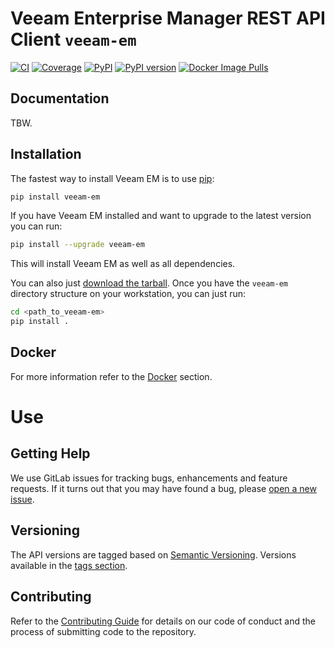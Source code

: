 # Veeam Enterprise Manager REST API Client ``veeam-em``

[![CI][build-img]](https://gitlab-ee.eis.utoronto.ca/eis/veeam/veeam-em/commits/master)
[![Coverage][coverage-img]](https://gitlab-ee.eis.utoronto.ca/eis/veeam/veeam-em/commits/master)
[![PyPI][pypi-img]](https://pypi.python.org/pypi/veeam-em)
[![PyPI version][pyver-img]](https://pypi.python.org/pypi/veeam-em)
[![Docker Image Pulls][docker-pulls-img]][docker-image]

   
## Documentation

TBW.

## Installation

The fastest way to install Veeam EM is to use [pip][pip]:

```bash
pip install veeam-em
```

If you have Veeam EM installed and want to upgrade to the latest version you can run:

```bash
pip install --upgrade veeam-em
```

This will install Veeam EM as well as all dependencies. 

You can also just [download the tarball][download the tarball]. Once you have the `veeam-em` directory structure on your workstation, you can just run:

```bash
cd <path_to_veeam-em>
pip install .
```


## Docker

For more information refer to the [Docker](docker/README.md) section.

Use
===

## Getting Help

We use GitLab issues for tracking bugs, enhancements and feature requests.
If it turns out that you may have found a bug, please [open a new issue][open a new issue].

## Versioning

The API versions are tagged based on [Semantic Versioning](https://semver.org/). Versions available in the 
[tags section](https://gitlab-ee.eis.utoronto.ca/eis/veeam/veeam-em/tags).

## Contributing

Refer to the [Contributing Guide](CONTRIBUTING.md) for details on our code of conduct and the process of 
submitting code to the repository.

[docs]: https://eis.utoronto.ca/~vss/eeam-em/
[download the tarball]: https://pypi.python.org/pypi/eeam-em
[Click]: https://click.palletsprojects.com/
[Python Releases for Windows]: https://www.python.org/downloads/windows/
[pip]: http://www.pip-installer.org/en/latest/
[open a new issue]: https://gitlab-ee.eis.utoronto.ca/eis/veeam/veeam-em/issues/new
[Alpine Linux]: https://hub.docker.com/_/alpine/
[PyVSS]: https://pypi.python.org/pypi/eeam-em
[build-img]: https://gitlab-ee.eis.utoronto.ca/eis/veeam/veeam-em/badges/master/pipeline.svg
[coverage-img]: https://gitlab-ee.eis.utoronto.ca/eis/veeam/veeam-em/badges/master/coverage.svg
[pypi-img]: https://img.shields.io/pypi/dm/veeam-em.svg
[pyver-img]: https://img.shields.io/pypi/pyversions/veeam-em.svg
[docker-pulls-img]:  https://img.shields.io/docker/pulls/uofteis/veeam-em.svg
[docker-image]: https://hub.docker.com/r/uofteis/veeam-em/
